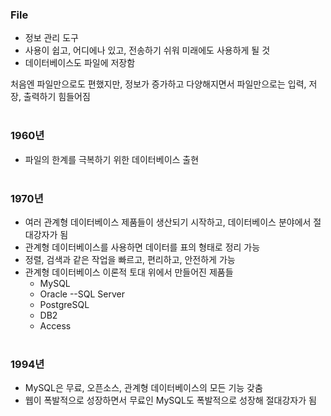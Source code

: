 ### File
- 정보 관리 도구
- 사용이 쉽고, 어디에나 있고, 전송하기 쉬워 미래에도 사용하게 될 것
- 데이터베이스도 파일에 저장함

처음엔 파일만으로도 편했지만, 정보가 증가하고 다양해지면서 파일만으로는 입력, 저장, 출력하기 힘들어짐<br><br>


### 1960년
- 파일의 한계를 극복하기 위한 데이터베이스 출현<br><br>


### 1970년
- 여러 관계형 데이터베이스 제품들이 생산되기 시작하고, 데이터베이스 분야에서 절대강자가 됨
- 관계형 데이터베이스를 사용하면 데이터를 표의 형태로 정리 가능
- 정렬, 검색과 같은 작업을 빠르고, 편리하고, 안전하게 가능
- 관계형 데이터베이스 이론적 토대 위에서 만들어진 제품들
  - MySQL
  - Oracle
  --SQL Server
  - PostgreSQL
  - DB2
  - Access<br><br>


### 1994년
- MySQL은 무료, 오픈소스, 관계형 데이터베이스의 모든 기능 갖춤
- 웹이 폭발적으로 성장하면서 무료인 MySQL도 폭발적으로 성장해 절대강자가 됨
 
